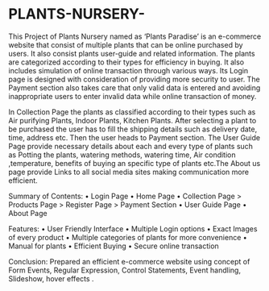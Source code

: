 # PLANTS-NURSERY-
This Project of Plants Nursery named as ‘Plants Paradise’ is an e-commerce website that consist of multiple plants that can be online purchased by users. 
 It also consist plants user-guide and related information. The plants are categorized according to their types for efficiency in buying. It also includes simulation of   online transaction through various ways. Its Login page is designed with consideration of providing more security to user. The Payment section also takes care that only valid data is entered and avoiding inappropriate users to enter invalid data while online transaction of money.
 
 In Collection Page the plants as classified according to their types such as Air purifying Plants, Indoor Plants, Kitchen Plants. After selecting a plant to be purchased the user has to fill the shipping details such as delivery date, time, address etc. Then the user heads to Payment section.
The User Guide Page provide necessary details about each and every type of plants such as Potting the plants, watering methods, watering  time, Air condition ,temperature, benefits of buying an specific type of plants etc.The About us page provide Links to all social media sites making communication more efficient.

Summary of Contents: 
•	Login Page
•	Home Page
•	Collection Page > Products Page > Register Page > Payment Section
•	User Guide Page
•	About Page

Features:
•	User  Friendly Interface
•	Multiple Login options
•	Exact Images of every product
•	Multiple categories of plants for more convenience
•	Manual for plants
•	Efficient Buying
•	Secure  online transaction

Conclusion:
 Prepared an efficient e-commerce website  using concept of Form Events, Regular Expression, Control Statements, Event handling, Slideshow, hover effects .
